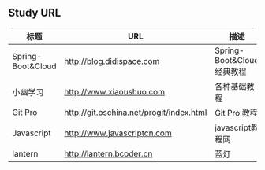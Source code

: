 
## Study URL

  标题              | URL                                        | 描述
--------------------|--------------------------------------------|-------------------------
  Spring-Boot&Cloud | http://blog.didispace.com                  | Spring-Boot&Cloud经典教程
  小幽学习          | http://www.xiaoushuo.com                   | 各种基础教程
  Git Pro           | http://git.oschina.net/progit/index.html   | Git Pro 教程
  Javascript        | http://www.javascriptcn.com                | javascript教程网
  lantern           | http://lantern.bcoder.cn                   | 蓝灯



